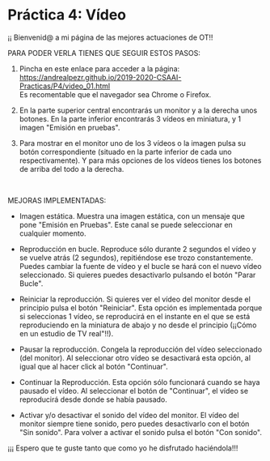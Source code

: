 # Práctica 4: Vídeo

¡¡ Bienvenid@ a mi página de las mejores actuaciones de OT!!


PARA PODER VERLA TIENES QUE SEGUIR ESTOS PASOS:

1. Pincha en este enlace para acceder a la página: https://andrealpezr.github.io/2019-2020-CSAAI-Practicas/P4/video_01.html
<br>Es recomentable que el navegador sea Chrome o Firefox.

2. En la parte superior central encontrarás un monitor y a la derecha unos botones. En la parte inferior encontrarás 3 vídeos en miniatura, y 1 imagen "Emisión en pruebas".

3. Para mostrar en el monitor uno de los 3 vídeos o la imagen pulsa su botón correspondiente (situado en la parte inferior de cada uno respectivamente). Y para más opciones de los vídeos tienes los botones de arriba del todo a la derecha.
<br>

MEJORAS IMPLEMENTADAS:

- Imagen estática. Muestra una imagen estática, con un mensaje que pone "Emisión en Pruebas". Este canal se puede seleccionar en cualquier momento.

- Reproducción en bucle. Reproduce sólo durante 2 segundos el vídeo y se vuelve atrás (2 segundos), repitiéndose ese trozo constantemente. Puedes cambiar la fuente de vídeo y el bucle se hará con el nuevo vídeo seleccionado. Si quieres puedes desactivarlo pulsando el botón "Parar Bucle".

- Reiniciar la reproducción. Si quieres ver el vídeo del monitor desde el principio pulsa el botón "Reiniciar". Esta opción es implementada porque si seleccionas 1 vídeo, se reproducirá en el instante en el que se está reproduciendo en la miniatura de abajo y no desde el principio (¡¡Cómo en un estudio de TV real"!!).

- Pausar la reproducción. Congela la reproducción del vídeo seleccionado (del monitor). Al seleccionar otro vídeo se desactivará esta opción, al igual que al hacer click al botón "Continuar".

- Continuar la Reproducción. Esta opción sólo funcionará cuando se haya pausado el vídeo. Al seleccionar el botón de "Continuar", el vídeo se reproducirá desde donde se había pausado.

- Activar y/o desactivar el sonido del vídeo del monitor. El vídeo del monitor siempre tiene sonido, pero puedes desactivarlo con el botón "Sin sonido". Para volver a activar el sonido pulsa el botón "Con sonido".

¡¡¡ Espero que te guste tanto que como yo he disfrutado haciéndola!!!

